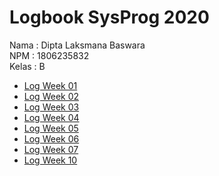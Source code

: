 # Logbook SysProg 2020

Nama : Dipta Laksmana Baswara<br>
NPM : 1806235832<br>
Kelas : B

- [Log Week 01](week-1/1806235832_Dipta_week_1.md)
- [Log Week 02](week-2/1806235832_Dipta_week_2.md)
- [Log Week 03](week-3/1806235832_Dipta_week_3.md)
- [Log Week 04](week-4/1806235832_Dipta_week_4.md)
- [Log Week 05](week-5/1806235832_Dipta_week_5.md)
- [Log Week 06](week-6/1806235832_Dipta_week_6.md)
- [Log Week 07](week-7/1806235832_Dipta_week_7.md)
- [Log Week 10](week-10/1806235832_Dipta_week_10.md)
